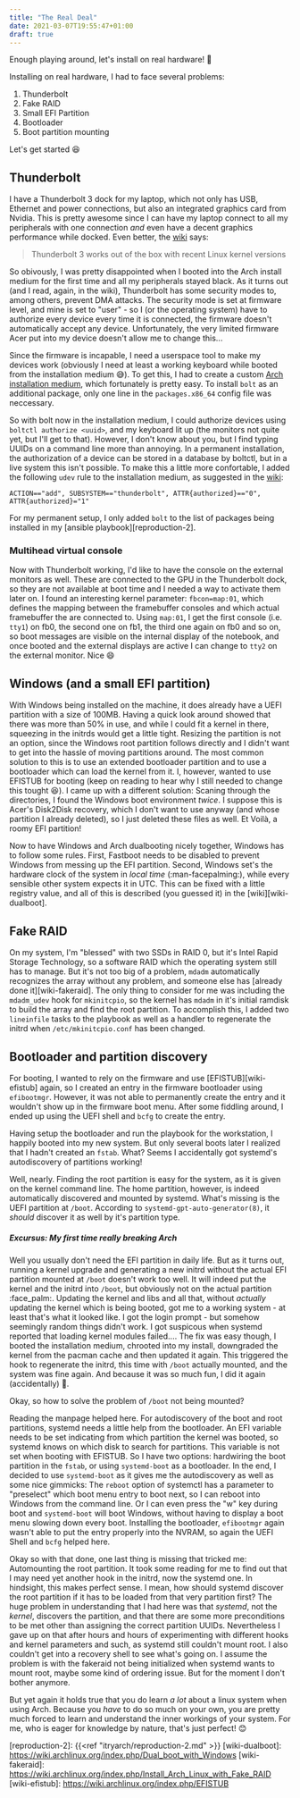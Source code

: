 ```yaml
---
title: "The Real Deal"
date: 2021-03-07T19:55:47+01:00
draft: true
---
```


Enough playing around, let's install on real hardware! :muscle:
<!--more-->

Installing on real hardware, I had to face several problems:

1. Thunderbolt
1. Fake RAID
1. Small EFI Partition
1. Bootloader
1. Boot partition mounting

Let's get started :laughing:

## Thunderbolt

I have a Thunderbolt 3 dock for my laptop, which not only has USB, Ethernet and power connections, but also an integrated graphics card from Nvidia.
This is pretty awesome since I can have my laptop connect to all my peripherals with one connection *and* even have a decent graphics performance while docked.
Even better, the [wiki][wiki-tb] says:
> Thunderbolt 3 works out of the box with recent Linux kernel versions

So obivously, I was pretty disappointed when I booted into the Arch install medium for the first time and all my peripherals stayed black.
As it turns out (and I read, again, in the wiki), Thunderbolt has some security modes to, among others, prevent DMA attacks.
The security mode is set at firmware level, and mine is set to "user" - so I (or the operating system) have to authorize every device every time it is connected, the firmware doesn't automatically accept any device.
Unfortunately, the very limited firmware Acer put into my device doesn't allow me to change this...

Since the firmware is incapable, I need a userspace tool to make my devices work (obviously I need at least a working keyboard while booted from the installation medium :sweat_smile:).
To get this, I had to create a custom [Arch installation medium][wiki-archiso], which fortunately is pretty easy.
To install `bolt` as an additional package, only one line in the `packages.x86_64` config file was neccessary.

So with bolt now in the installation medium, I could authorize devices using `boltctl authorize <uuid>`, and my keyboard lit up (the monitors not quite yet, but I'll get to that).
However, I don't know about you, but I find typing UUIDs on a command line more than annoying.
In a permanent installation, the authorization of a device can be stored in a database by boltctl, but in a live system this isn't possible.
To make this a little more confortable, I added the following `udev` rule to the installation medium, as suggested in the [wiki][wiki-tb]:
```
ACTION=="add", SUBSYSTEM=="thunderbolt", ATTR{authorized}=="0", ATTR{authorized}="1"
```

For my permanent setup, I only added `bolt` to the list of packages being installed in my [ansible playbook][reproduction-2].

### Multihead virtual console

Now with Thunderbolt working, I'd like to have the console on the external monitors as well.
These are connected to the GPU in the Thunderbolt dock, so they are not available at boot time and I needed a way to activate them later on.
I found an interesting kernel parameter: `fbcon=map:01`, which defines the mapping between the framebuffer consoles and which actual framebuffer the are connected to.
Using `map:01`, I get the first console (i.e. `tty1`) on fb0, the second one on fb1, the third one again on fb0 and so on, so boot messages are visible on the internal display of the notebook, and once booted and the external displays are active I can change to `tty2` on the external monitor.
Nice :smile:

## Windows (and a small EFI partition)

With Windows being installed on the machine, it does already have a UEFI partition with a size of 100MB.
Having a quick look around showed that there was more than 50% in use, and while I could fit a kernel in there, squeezing in the initrds would get a little tight.
Resizing the partition is not an option, since the Windows root partition follows directly and I didn't want to get into the hassle of moving partitions around.
The most common solution to this is to use an extended bootloader partition and to use a bootloader which can load the kernel from it.
I, however, wanted to use EFISTUB for booting (keep on reading to hear why I still needed to change this tought :laughing:).
I came up with a different solution:
Scaning through the directories, I found the Windows boot environment *twice*.
I suppose this is Acer's Disk2Disk recovery, which I don't want to use anyway (and whose partition I already deleted), so I just deleted these files as well.
Et Voilà, a roomy EFI partition!

Now to have Windows and Arch dualbooting nicely together, Windows has to follow some rules.
First, Fastboot needs to be disabled to prevent Windows from messing up the EFI partition.
Second, Windows set's the hardware clock of the system in *local time* (:man-facepalming:), while every sensible other system expects it in UTC.
This can be fixed with a little registry value, and all of this is described (you guessed it) in the [wiki][wiki-dualboot].

## Fake RAID

On my system, I'm "blessed" with two SSDs in RAID 0, but it's Intel Rapid Storage Technology, so a software RAID which the operating system still has to manage.
But it's not too big of a problem, `mdadm` automatically recognizes the array without any problem, and someone else has [already done it][wiki-fakeraid].
The only thing to consider for me was including the `mdadm_udev` hook for `mkinitcpio`, so the kernel has `mdadm` in it's initial ramdisk to build the array and find the root partition.
To accomplish this, I added two `lineinfile` tasks to the playbook as well as a handler to regenerate the initrd when `/etc/mkinitcpio.conf` has been changed.

## Bootloader and partition discovery

For booting, I wanted to rely on the firmware and use [EFISTUB][wiki-efistub] again, so I created an entry in the firmware bootloader using `efibootmgr`.
However, it was not able to permanently create the entry and it wouldn't show up in the firmware boot menu.
After some fiddling around, I ended up using the UEFI shell and `bcfg` to create the entry.

Having setup the bootloader and run the playbook for the workstation, I happily booted into my new system.
But only several boots later I realized that I hadn't created an `fstab`. What?
Seems I accidentally got systemd's autodiscovery of partitions working!

Well, nearly.
Finding the root partition is easy for the system, as it is given on the kernel command line.
The home partition, however, is indeed automatically discovered and mounted by systemd.
What's missing is the UEFI partition at `/boot`.
According to `systemd-gpt-auto-generator(8)`, it *should* discover it as well by it's partition type.

##### Excursus: My first time really breaking Arch

Well you usually don't need the EFI partition in daily life.
But as it turns out, running a kernel upgrade and generating a new initrd without the actual EFI partition mounted at `/boot` doesn't work too well.
It will indeed put the kernel and the initrd into `/boot`, but obviously not on the actual partition :face_palm:.
Updating the kernel and libs and all that, without *actually* updating the kernel which is being booted, got me to a working system - at least that's what it looked like.
I got the login prompt - but somehow seemingly random things didn't work.
I got suspicous when systemd reported that loading kernel modules failed....
The fix was easy though, I booted the installation medium, chrooted into my install, downgraded the kernel from the pacman cache and then updated it again. This triggered the hook to regenerate the initrd, this time with `/boot` actually mounted, and the system was fine again. And because it was so much fun, I did it again (accidentally) :see_no_evil:.

Okay, so how to solve the problem of `/boot` not being mounted?

Reading the manpage helped here. For autodiscovery of the boot and root partitions, systemd needs a little help from the bootloader.
An EFI variable needs to be set indicating from which partition the kernel was booted, so systemd knows on which disk to search for partitions.
This variable is not set when booting with EFISTUB.
So I have two options: hardwiring the boot partition in the `fstab`, or using `systemd-boot` as a bootloader.
In the end, I decided to use `systemd-boot` as it gives me the autodiscovery as well as some nice gimmicks:
The `reboot` option of systemctl has a parameter to "preselect" which boot menu entry to boot next, so I can reboot into Windows from the command line.
Or I can even press the "w" key during boot and `systemd-boot` will boot Windows, without having to display a boot menu slowing down every boot.
Installing the bootloader, `efibootmgr` again wasn't able to put the entry properly into the NVRAM, so again the UEFI Shell and `bcfg` helped here.

Okay so with that done, one last thing is missing that tricked me:
Automounting the root partition.
It took some reading for me to find out that I may need yet another hook in the initrd, now the systemd one.
In hindsight, this makes perfect sense. I mean, how should systemd discover the root partition if it has to be loaded from that very partition first?
The huge problem in understanding that I had here was that *systemd*, not the *kernel*, discovers the partition, and that there are some more preconditions to be met other than assigning the correct partition UUIDs.
Nevertheless I gave up on that after hours and hours of experimenting with different hooks and kernel parameters and such, as systemd still couldn't mount root.
I also couldn't get into a recovery shell to see what's going on.
I assume the problem is with the fakeraid not being initialized when systemd wants to mount root, maybe some kind of ordering issue. But for the moment I don't bother anymore.

But yet again it holds true that you do learn *a lot* about a linux system when using Arch.
Because you *have* to do so much on your own, you are pretty much forced to learn and understand the inner workings of your system.
For me, who is eager for knowledge by nature, that's just perfect! :blush:



[wiki-tb]: https://wiki.archlinux.org/index.php/Thunderbolt
[wiki-archiso]: https://wiki.archlinux.org/index.php/Archiso
[reproduction-2]: {{<ref "itryarch/reproduction-2.md" >}}
[wiki-dualboot]: https://wiki.archlinux.org/index.php/Dual_boot_with_Windows
[wiki-fakeraid]: https://wiki.archlinux.org/index.php/Install_Arch_Linux_with_Fake_RAID
[wiki-efistub]: https://wiki.archlinux.org/index.php/EFISTUB
